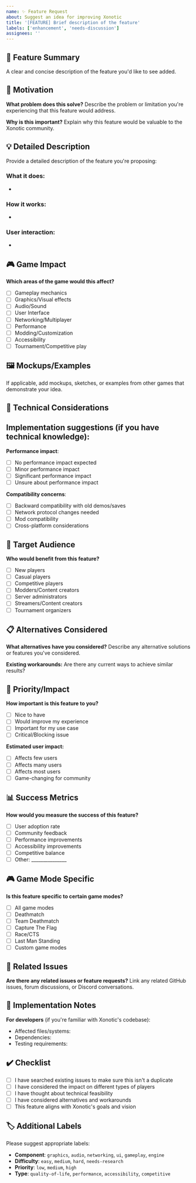 ```yaml
---
name: ✨ Feature Request
about: Suggest an idea for improving Xonotic
title: '[FEATURE] Brief description of the feature'
labels: ['enhancement', 'needs-discussion']
assignees: ''
---
```


## 🎯 Feature Summary
A clear and concise description of the feature you'd like to see added.

## 🚀 Motivation
**What problem does this solve?**
Describe the problem or limitation you're experiencing that this feature would address.

**Why is this important?**
Explain why this feature would be valuable to the Xonotic community.

## 💡 Detailed Description
Provide a detailed description of the feature you're proposing:

### What it does:
- 

### How it works:
- 

### User interaction:
- 

## 🎮 Game Impact
**Which areas of the game would this affect?**
- [ ] Gameplay mechanics
- [ ] Graphics/Visual effects
- [ ] Audio/Sound
- [ ] User Interface
- [ ] Networking/Multiplayer
- [ ] Performance
- [ ] Modding/Customization
- [ ] Accessibility
- [ ] Tournament/Competitive play

## 🖼️ Mockups/Examples
If applicable, add mockups, sketches, or examples from other games that demonstrate your idea.

## 🔧 Technical Considerations
**Implementation suggestions** (if you have technical knowledge):
- 

**Performance impact**:
- [ ] No performance impact expected
- [ ] Minor performance impact
- [ ] Significant performance impact
- [ ] Unsure about performance impact

**Compatibility concerns**:
- [ ] Backward compatibility with old demos/saves
- [ ] Network protocol changes needed
- [ ] Mod compatibility
- [ ] Cross-platform considerations

## 🎯 Target Audience
**Who would benefit from this feature?**
- [ ] New players
- [ ] Casual players
- [ ] Competitive players
- [ ] Modders/Content creators
- [ ] Server administrators
- [ ] Streamers/Content creators
- [ ] Tournament organizers

## 📋 Alternatives Considered
**What alternatives have you considered?**
Describe any alternative solutions or features you've considered.

**Existing workarounds:**
Are there any current ways to achieve similar results?

## 🌟 Priority/Impact
**How important is this feature to you?**
- [ ] Nice to have
- [ ] Would improve my experience
- [ ] Important for my use case
- [ ] Critical/Blocking issue

**Estimated user impact:**
- [ ] Affects few users
- [ ] Affects many users
- [ ] Affects most users
- [ ] Game-changing for community

## 📊 Success Metrics
**How would you measure the success of this feature?**
- [ ] User adoption rate
- [ ] Community feedback
- [ ] Performance improvements
- [ ] Accessibility improvements
- [ ] Competitive balance
- [ ] Other: _______________

## 🎮 Game Mode Specific
**Is this feature specific to certain game modes?**
- [ ] All game modes
- [ ] Deathmatch
- [ ] Team Deathmatch
- [ ] Capture The Flag
- [ ] Race/CTS
- [ ] Last Man Standing
- [ ] Custom game modes

## 🔗 Related Issues
**Are there any related issues or feature requests?**
Link any related GitHub issues, forum discussions, or Discord conversations.

## 📝 Implementation Notes
**For developers** (if you're familiar with Xonotic's codebase):
- Affected files/systems:
- Dependencies:
- Testing requirements:

## ✔️ Checklist
- [ ] I have searched existing issues to make sure this isn't a duplicate
- [ ] I have considered the impact on different types of players
- [ ] I have thought about technical feasibility
- [ ] I have considered alternatives and workarounds
- [ ] This feature aligns with Xonotic's goals and vision

## 🏷️ Additional Labels
Please suggest appropriate labels:
- **Component**: `graphics`, `audio`, `networking`, `ui`, `gameplay`, `engine`
- **Difficulty**: `easy`, `medium`, `hard`, `needs-research`
- **Priority**: `low`, `medium`, `high`
- **Type**: `quality-of-life`, `performance`, `accessibility`, `competitive` 
